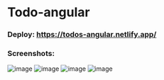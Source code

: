 # Todo-angular

### Deploy: https://todos-angular.netlify.app/
### Screenshots: 
![image](https://github.com/Milena-Belianova/Todo-angular/assets/93428081/d6c7d855-9a9c-424b-9d51-104e4d42efc6)
![image](https://github.com/Milena-Belianova/Todo-angular/assets/93428081/bc58994b-e38d-4ab6-a942-ef1ce3f07bea)
![image](https://github.com/Milena-Belianova/Todo-angular/assets/93428081/62e1a427-0946-4bb9-8ee4-dd35358eb50c)
![image](https://github.com/Milena-Belianova/Todo-angular/assets/93428081/621bcc5f-dda6-4575-81b5-e4a22d0dacc8)


